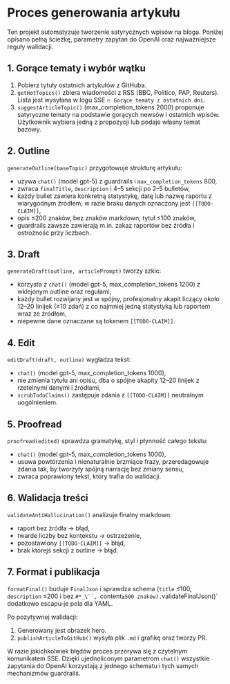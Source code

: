 # Proces generowania artykułu

Ten projekt automatyzuje tworzenie satyrycznych wpisów na bloga. Poniżej opisano pełną ścieżkę, parametry zapytań do OpenAI oraz najważniejsze reguły walidacji.

## 1. Gorące tematy i wybór wątku
1. Pobierz tytuły ostatnich artykułów z GitHuba.
2. `getHotTopics()` zbiera wiadomości z RSS (BBC, Politico, PAP, Reuters). Lista jest wysyłana w logu SSE `🔥 Gorące tematy z ostatnich dni`.
3. `suggestArticleTopic()` (max_completion_tokens 2000) proponuje satyryczne tematy na podstawie gorących newsów i ostatnich wpisów. Użytkownik wybiera jedną z propozycji lub podaje własny temat bazowy.

## 2. Outline
`generateOutline(baseTopic)` przygotowuje strukturę artykułu:
- używa `chat()` (model gpt-5) z guardrails i `max_completion_tokens` 800,
- zwraca `finalTitle`, `description` i 4–5 sekcji po 2–5 bulletów,
- każdy bullet zawiera konkretną statystykę, datę lub nazwę raportu z wiarygodnym źródłem; w razie braku danych oznaczony jest `[[TODO-CLAIM]]`,
- opis ≤200 znaków, bez znaków markdown; tytuł ≤100 znaków,
- guardrails zawsze zawierają m.in. zakaz raportów bez źródła i ostrożność przy liczbach.

## 3. Draft
`generateDraft(outline, articlePrompt)` tworzy szkic:
 - korzysta z `chat()` (model gpt-5, max_completion_tokens 1200) z wklejonym outline oraz regułami,
 - każdy bullet rozwijany jest w spójny, profesjonalny akapit liczący około 12–20 linijek (≥10 zdań) z co najmniej jedną statystyką lub raportem wraz ze źródłem,
 - niepewne dane oznaczane są tokenem `[[TODO-CLAIM]]`.

## 4. Edit
`editDraft(draft, outline)` wygładza tekst:
 - `chat()` (model gpt-5, max_completion_tokens 1000),
 - nie zmienia tytułu ani opisu, dba o spójne akapity 12–20 linijek z rzetelnymi danymi i źródłami,
 - `scrubTodoClaims()` zastępuje zdania z `[[TODO-CLAIM]]` neutralnym uogólnieniem.

## 5. Proofread
`proofread(edited)` sprawdza gramatykę, styl i płynność całego tekstu:
 - `chat()` (model gpt-5, max_completion_tokens 1000),
- usuwa powtórzenia i nienaturalnie brzmiące frazy, przeredagowuje zdania tak, by tworzyły spójną narrację bez zmiany sensu,
- zwraca poprawiony tekst, który trafia do walidacji.

## 6. Walidacja treści
`validateAntiHallucination()` analizuje finalny markdown:
- raport bez źródła → błąd,
- twarde liczby bez kontekstu → ostrzeżenie,
- pozostawiony `[[TODO-CLAIM]]` → błąd,
- brak którejś sekcji z outline → błąd.

## 7. Format i publikacja
`formatFinal()` buduje `FinalJson` i sprawdza schema (`title` ≤100, `description` ≤200 i bez `#*_\``, `content` ≥500 znaków). `validateFinalJson()` dodatkowo escapu‑je pola dla YAML.

Po pozytywnej walidacji:
1. Generowany jest obrazek hero.
2. `publishArticleToGitHub()` wysyła plik `.md` i grafikę oraz tworzy PR.

W razie jakichkolwiek błędów proces przerywa się z czytelnym komunikatem SSE. Dzięki ujednoliconym parametrom `chat()` wszystkie zapytania do OpenAI korzystają z jednego schematu i tych samych mechanizmów guardrails.
